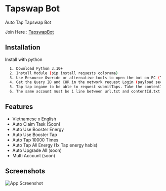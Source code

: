
# Tapswap Bot
Auto Tap Tapswap Bot  

Join Here : [TapswapBot](https://t.me/tapswap_bot?start=r_968480911)



## Installation

Install with python

```bash
  1. Download Python 3.10+
  2. Install Module (pip install requests colorama)
  3. Use Resource Overide or alternative tools to open the bot on PC (Telegram Web)
  4. Get the Query ID and CHR in the network request Login (payload section) put it in url.txt format chr|queryid
  5. Tap tap ingame to be able to request submitTaps. Take the contentId (in the header) and time (in the payload) and put it in the contentId.txt the content|time format
  6. The same account must be 1 line between url.txt and contentId.txt
```


## Features
- Vietnamese x English
- Auto Claim Task (Soon)
- Auto Use Booster Energy
- Auto Use Booster Tap
- Auto Tap 10000 Times 
- Auto Tap All Energy (1x Tap energy habis)
- Auto Upgrade All (soon)
- Multi Account (soon)

## Screenshots

![App Screenshot](https://i.ibb.co.com/BBFqwWH/Cuplikan-layar-2024-05-31-173312.png)

